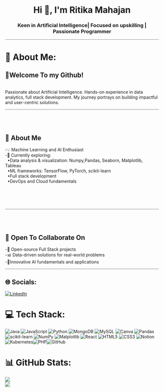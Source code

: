 <h1 align="center">Hi 👋, I'm Ritika Mahajan</h1>
<h3 align="center">Keen in Artificial Intelligence| Focused on upskilling | Passionate Programmer</h3>

<hr style="width:100%; height:1px; background-color:gray; border:none; margin:10px 0;">

# 💫 About Me:
👋Welcome To my Github! 
--
<br>Passionate about Artificial Intelligence. Hands-on experience in data analytics, full stack development. My journey portrays on building impactful and user-centric solutions.
<hr style="width:100%; height:1px; background-color:gray; border:none; margin:10px 0;">

<br><br>🚀 About Me<br>
--
-💡 Machine Learning and AI Enthusiast<br>-🌱 Currently exploring:<br>  &nbsp;&nbsp;•Data analysis & visualization: Numpy,Pandas, Seaborn, Matplotlib, Tableau<br>  &nbsp;&nbsp;•ML frameworks: TensorFlow, PyTorch, scikit-learn<br>  &nbsp;&nbsp;•Full stack development<br>  &nbsp;&nbsp;•DevOps and Cloud fundamentals<br><br><br><br><br>
<hr style="width:100%; height:1px; background-color:gray; border:none; margin:10px 0;">

<br><br>🤝 Open To Collaborate On<br>
--
-🤖 Open-source Full Stack projects<br> -📊 Data-driven solutions for real-world problems<br> -🧠Innovative AI fundamentals and applications<br> 
<hr style="width:100%; height:1px; background-color:gray; border:none; margin:10px 0;">

## 🌐 Socials:
[![LinkedIn](https://img.shields.io/badge/LinkedIn-%230077B5.svg?logo=linkedin&logoColor=white)](https://linkedin.com/in/https://www.linkedin.com/in/ritika-m-052934215/) 

# 💻 Tech Stack:
![Java](https://img.shields.io/badge/java-%23ED8B00.svg?style=flat-square&logo=openjdk&logoColor=white) ![JavaScript](https://img.shields.io/badge/javascript-%23323330.svg?style=flat-square&logo=javascript&logoColor=%23F7DF1E) ![Python](https://img.shields.io/badge/python-3670A0?style=flat-square&logo=python&logoColor=ffdd54) ![MongoDB](https://img.shields.io/badge/MongoDB-%234ea94b.svg?style=flat-square&logo=mongodb&logoColor=white) ![MySQL](https://img.shields.io/badge/mysql-4479A1.svg?style=flat-square&logo=mysql&logoColor=white) ![Canva](https://img.shields.io/badge/Canva-%2300C4CC.svg?style=flat-square&logo=Canva&logoColor=white) ![Pandas](https://img.shields.io/badge/pandas-%23150458.svg?style=flat-square&logo=pandas&logoColor=white) ![scikit-learn](https://img.shields.io/badge/scikit--learn-%23F7931E.svg?style=flat-square&logo=scikit-learn&logoColor=white) ![NumPy](https://img.shields.io/badge/numpy-%23013243.svg?style=flat-square&logo=numpy&logoColor=white) ![Matplotlib](https://img.shields.io/badge/Matplotlib-%23ffffff.svg?style=flat-square&logo=Matplotlib&logoColor=black) ![React](https://img.shields.io/badge/react-%2320232a.svg?style=flat-square&logo=react&logoColor=%2361DAFB) ![HTML5](https://img.shields.io/badge/html5-%23E34F26.svg?style=flat-square&logo=html5&logoColor=white) ![CSS3](https://img.shields.io/badge/css3-%231572B6.svg?style=flat-square&logo=css3&logoColor=white) ![Notion](https://img.shields.io/badge/Notion-%23000000.svg?style=flat-square&logo=notion&logoColor=white) ![Kubernetes](https://img.shields.io/badge/kubernetes-%23326ce5.svg?style=flat-square&logo=kubernetes&logoColor=white)![PHP](https://img.shields.io/badge/php-%23777BB4.svg?style=flat-square&logo=php&logoColor=white)![GitHub](https://img.shields.io/badge/github-%23121011.svg?style=flat-square&logo=github&logoColor=white) 


# 📊 GitHub Stats:
![](https://github-readme-stats.vercel.app/api?username=RitikaMaha&theme=vision-friendly-dark&hide_border=false&include_all_commits=false&count_private=false)<br/>
![](https://nirzak-streak-stats.vercel.app/?user=RitikaMaha&theme=vision-friendly-dark&hide_border=false)<br/>

<!-- Proudly created with GPRM ( https://gprm.itsvg.in ) -->

